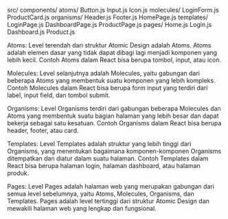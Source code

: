 src/
  components/
    atoms/
      Button.js
      Input.js
      Icon.js
    molecules/
      LoginForm.js
      ProductCard.js
    organisms/
      Header.js
      Footer.js
      HomePage.js
    templates/
      LoginPage.js
      DashboardPage.js
      ProductPage.js
    pages/
      Home.js
      Login.js
      Dashboard.js
      Product.js



Atoms: Level terendah dari struktur Atomic Design adalah Atoms. Atoms adalah elemen dasar yang tidak dapat dibagi lagi menjadi komponen yang lebih kecil. Contoh Atoms dalam React bisa berupa tombol, input, atau icon.

Molecules: Level selanjutnya adalah Molecules, yaitu gabungan dari beberapa Atoms yang membentuk suatu komponen yang lebih kompleks. Contoh Molecules dalam React bisa berupa form input yang terdiri dari label, input field, dan tombol submit.

Organisms: Level Organisms terdiri dari gabungan beberapa Molecules dan Atoms yang membentuk suatu bagian halaman yang lebih besar dan dapat bekerja sebagai satu kesatuan. Contoh Organisms dalam React bisa berupa header, footer, atau card.

Templates: Level Templates adalah struktur yang lebih tinggi dari Organisms, yang menentukan bagaimana komponen-komponen Organisms ditempatkan dan diatur dalam suatu halaman. Contoh Templates dalam React bisa berupa halaman login, halaman dashboard, atau halaman produk.

Pages: Level Pages adalah halaman web yang merupakan gabungan dari semua level sebelumnya, yaitu Atoms, Molecules, Organisms, dan Templates. Pages adalah level tertinggi dari struktur Atomic Design dan mewakili halaman web yang lengkap dan fungsional.